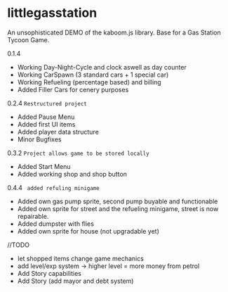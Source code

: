 # littlegasstation

An unsophisticated DEMO of the kaboom.js library.
Base for a Gas Station Tycoon Game.

0.1.4
- Working Day-Night-Cycle and clock aswell as day counter
- Working CarSpawn (3 standard cars + 1 special car)
- Working Refueling (percentage based) and billing
- Added Filler Cars for cenery purposes

0.2.4
``` Restructured project ```
- Added Pause Menu
- Added first UI items
- Added player data structure
- Minor Bugfixes

0.3.2
``` Project allows game to be stored locally ```
- Added Start Menu
- Added working shop and shop button

0.4.4
` added refuling minigame`
- Added own gas pump sprite, second pump buyable and functionable
- Added own sprite for street and the refueling minigame, street is now repairable.
- Added dumpster with flies
- Added own sprite for house (not upgradable yet)


//TODO

- let shopped items change game mechanics
- add level/exp system -> higher level = more money from petrol
- Add Story capabilities
- Add Story (add mayor and debt system)